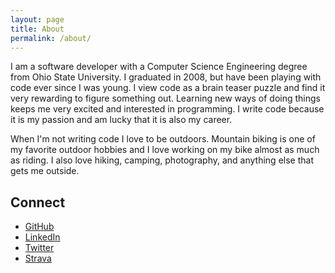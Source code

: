 ```yaml
---
layout: page
title: About
permalink: /about/
---
```


I am a software developer with a Computer Science Engineering degree from Ohio State University. I graduated in 2008, but have been playing with code ever since I was young. I view code as a brain teaser puzzle and find it very rewarding to figure something out. Learning new ways of doing things keeps me very excited and interested in programming. I write code because it is my passion and am lucky that it is also my career.

When I'm not writing code I love to be outdoors. Mountain biking is one of my favorite outdoor hobbies and I love working on my bike almost as much as riding. I also love hiking, camping, photography, and anything else that gets me outside.

## Connect

- [GitHub](https://github.com/jimmay5469)
- [LinkedIn](http://www.linkedin.com/in/jimmylauzau)
- [Twitter](https://twitter.com/jimmay5469)
- [Strava](https://www.strava.com/athletes/jimmay5469)

